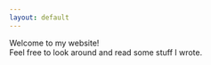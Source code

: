 ```yaml
---
layout: default
---
```

Welcome to my website!  
Feel free to look around and read some stuff I wrote.